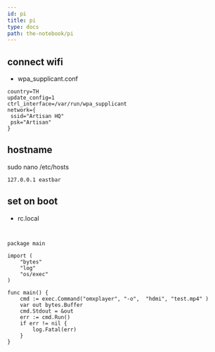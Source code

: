 ```yaml
---
id: pi
title: pi
type: docs
path: the-notebook/pi
---
```


## connect wifi

- wpa_supplicant.conf

```
country=TH
update_config=1
ctrl_interface=/var/run/wpa_supplicant
network={
 ssid="Artisan HQ"
 psk="Artisan"
}
```

## hostname

sudo nano /etc/hosts

```
127.0.0.1 eastbar
```

## set on boot

- rc.local

```

```

```

package main

import (
    "bytes"
    "log"
    "os/exec"
)

func main() {
    cmd := exec.Command("omxplayer", "-o",  "hdmi", "test.mp4" )
    var out bytes.Buffer
    cmd.Stdout = &out
    err := cmd.Run()
    if err != nil {
        log.Fatal(err)
    }
}

```

